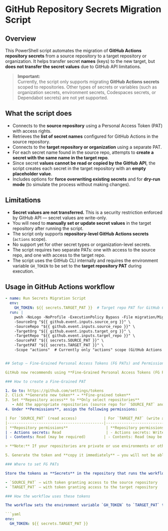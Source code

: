 # GitHub Repository Secrets Migration Script

## Overview

This PowerShell script automates the migration of **GitHub Actions repository secrets** from a source repository to a target repository or organization. It helps transfer secret **names** (keys) to the new target, but **does not transfer the secret values** due to GitHub API limitations.

> **Important:**  
> Currently, the script only supports migrating **GitHub Actions secrets** scoped to repositories. Other types of secrets or variables (such as organization secrets, environment secrets, Codespaces secrets, or Dependabot secrets) are not yet supported.

## What the script does

- Connects to the **source repository** using a Personal Access Token (PAT) with access rights.
- Retrieves the **list of secret names** configured for GitHub Actions in the source repository.
- Connects to the **target repository or organization** using a separate PAT.
- For each secret name found in the source repo, attempts to **create a secret with the same name in the target repo**.
- Since secret **values cannot be read or copied by the GitHub API**, the script creates each secret in the target repository with an **empty placeholder value**.
- Includes options for **force overwriting existing secrets** and for **dry-run mode** (to simulate the process without making changes).

## Limitations

- **Secret values are not transferred.** This is a security restriction enforced by GitHub API — secret values are write-only.
- You will need to **manually set or update secret values** in the target repository after running the script.
- The script only supports **repository-level GitHub Actions secrets** (`actions` scope).
- No support yet for other secret types or organization-level secrets.
- The script requires two separate PATs: one with access to the source repo, and one with access to the target repo.
- The script uses the GitHub CLI internally and requires the environment variable `GH_TOKEN` to be set to the **target repository PAT** during execution.

## Usage in GitHub Actions workflow

```yaml
- name: Run Secrets Migration Script
  env:
    GH_TOKEN: ${{ secrets.TARGET_PAT }}  # Target repo PAT for GitHub CLI authentication
  run: |
    pwsh -NoLogo -NoProfile -ExecutionPolicy Bypass -File migration/Migrate-GitHubVariables.ps1 \
    -SourceOrg "${{ github.event.inputs.source_org }}" \
    -SourceRepo "${{ github.event.inputs.source_repo }}" \
    -TargetOrg "${{ github.event.inputs.target_org }}" \
    -TargetRepo "${{ github.event.inputs.target_repo }}" \
    -SourcePAT "${{ secrets.SOURCE_PAT }}" \
    -TargetPAT "${{ secrets.TARGET_PAT }}" \
    -Scope "actions"  # Currently only "actions" scope (GitHub Actions secrets) is supported


## Setup — Fine-Grained Personal Access Tokens (FG PATs) and Permissions

GitHub now recommends using **Fine-Grained Personal Access Tokens (FG PATs)**, which allow for more precise permission control compared to classic tokens.

### How to create a Fine-Grained PAT

1. Go to: https://github.com/settings/tokens
2. Click **Generate new token** → **Fine-grained token**
3. Set **Repository access** to **Only select repositories**
   - Add the appropriate repositories (source repo for `SOURCE_PAT` and target repo for `TARGET_PAT`)
4. Under **Permissions**, assign the following permissions:

| For `SOURCE_PAT` (read access)            | For `TARGET_PAT` (write access)               |
|-------------------------------------------|-----------------------------------------------|
| **Repository permissions**                 | **Repository permissions**                     |
| - Actions secrets: Read                    | - Actions secrets: Write                       |
| - Contents: Read (may be required)        | - Contents: Read (may be required)             |

> **Note:** If your repositories are private or use environments or other features, adjust permissions accordingly.

5. Generate the token and **copy it immediately** — you will not be able to see it again.

### Where to set FG PATs

Store the tokens as **Secrets** in the repository that runs the workflow:

- `SOURCE_PAT` — with token granting access to the source repository
- `TARGET_PAT` — with token granting access to the target repository

### How the workflow uses these tokens

The workflow sets the environment variable `GH_TOKEN` to `TARGET_PAT` to enable writing secrets to the target repository:

```yaml
env:
  GH_TOKEN: ${{ secrets.TARGET_PAT }}
